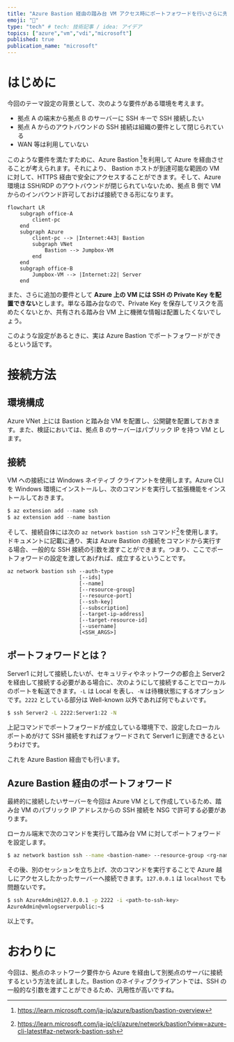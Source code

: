 ```yaml
---
title: "Azure Bastion 経由の踏み台 VM アクセス時にポートフォワードを行いさらに先のサーバーに透過的にアクセスする"
emoji: "🏯"
type: "tech" # tech: 技術記事 / idea: アイデア
topics: ["azure","vm","vdi","microsoft"]
published: true
publication_name: "microsoft"
---
```


# はじめに
今回のテーマ設定の背景として、次のような要件がある環境を考えます。
- 拠点 A の端末から拠点 B のサーバーに SSH キーで SSH 接続したい
- 拠点 A からのアウトバウンドの SSH 接続は組織の要件として閉じられている
- WAN 等は利用していない

このような要件を満たすために、Azure Bastion [^1]を利用して Azure を経由させることが考えられます。それにより、 Bastion ホストが到達可能な範囲の VM に対して、HTTPS 経由で安全にアクセスすることができます。そして、Azure 環境は SSH/RDP のアウトバウンドが閉じられていないため、拠点 B 側で VM からのインバウンド許可しておけば接続できる形になります。

[^1]:https://learn.microsoft.com/ja-jp/azure/bastion/bastion-overview

```mermaid
flowchart LR
	subgraph office-A
		client-pc
	end
	subgraph Azure 
		client-pc --> |Internet:443| Bastion
		subgraph VNet
			Bastion --> Jumpbox-VM
		end
	end
	subgraph office-B
		Jumpbox-VM --> |Internet:22| Server
	end
```

また、さらに追加の要件として **Azure 上の VM には SSH の Private Key を配置できない**とします。単なる踏み台なので、Private Key を保存してリスクを高めたくないとか、共有される踏み台 VM 上に機微な情報は配置したくないでしょう。

このような設定があるときに、実は Azure Bastion でポートフォワードができるという話です。

# 接続方法
## 環境構成
Azure VNet 上には Bastion と踏み台 VM を配置し、公開鍵を配置しておきます。また、検証においては、拠点 B のサーバーはパブリック IP を持つ VM とします。
## 接続
VM への接続には Windows ネイティブ クライアントを使用します。Azure CLI を Windows 環境にインストールし、次のコマンドを実行して拡張機能をインストールしておきます。

```PowerShell
$ az extension add --name ssh
$ az extension add --name bastion
```

そして、接続自体には次の `az network bastion ssh` コマンド[^2]を使用します。ドキュメントに記載に通り、実は Azure Bastion の接続をコマンドから実行する場合、一般的な SSH 接続の引数を渡すことができます。つまり、ここでポートフォワードの設定を渡してあげれば、成立するということです。
```
az network bastion ssh --auth-type
                       [--ids]
                       [--name]
                       [--resource-group]
                       [--resource-port]
                       [--ssh-key]
                       [--subscription]
                       [--target-ip-address]
                       [--target-resource-id]
                       [--username]
                       [<SSH_ARGS>]
```

[^2]:https://learn.microsoft.com/ja-jp/cli/azure/network/bastion?view=azure-cli-latest#az-network-bastion-ssh

## ポートフォワードとは？
Server1 に対して接続したいが、セキュリティやネットワークの都合上 Server2 を経由して接続する必要がある場合に、次のようにして接続することでローカルのポートを転送できます。`-L` は Local を表し、`-N` は待機状態にするオプションです。`2222` としている部分は Well-known 以外であれば何でもよいです。

```bash
$ ssh Server2 -L 2222:Server1:22 -N
```

上記コマンドでポートフォワードが成立している環境下で、設定したローカル ポートめがけて SSH 接続をすればフォワードされて Server1 に到達できるというわけです。

これを Azure Bastion 経由でも行います。

## Azure Bastion 経由のポートフォワード

最終的に接続したいサーバーを今回は Azure VM として作成しているため、踏み台 VM のパブリック IP アドレスからの SSH 接続を NSG で許可する必要があります。

ローカル端末で次のコマンドを実行して踏み台 VM に対してポートフォワードを設定します。

```bash
$ az network bastion ssh --name <bastion-name> --resource-group <rg-name> --target-resource-id <vm-resource-id> --auth-type ssh-key --ssh-key <path-to-ssh-key> --username AzureAdmin -- -L 2222:<接続先サーバー IP>:22
```

その後、別のセッションを立ち上げ、次のコマンドを実行することで Azure 越しにアクセスしたかったサーバーへ接続できます。`127.0.0.1` は `localhost` でも問題ないです。

```bash
$ ssh AzureAdmin@127.0.0.1 -p 2222 -i <path-to-ssh-key>
AzureAdmin@vmlogserverpublic:~$ 
```

以上です。

# おわりに
今回は、拠点のネットワーク要件から Azure を経由して別拠点のサーバに接続するという方法を試しました。Bastion のネイティブクライアントでは、SSH の一般的な引数を渡すことができるため、汎用性が高いですね。
